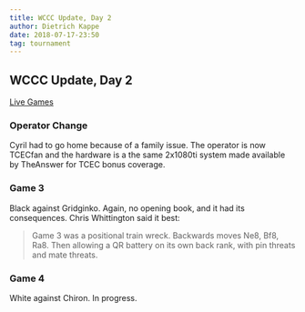 ```yaml
---
title: WCCC Update, Day 2
author: Dietrich Kappe
date: 2018-07-17-23:50
tag: tournament
---
```

## WCCC Update, Day 2

[Live Games](http://view.livechesscloud.com/7c104c94-c119-441e-a444-b0f22a1880d0)

### Operator Change

Cyril had to go home because of a family issue. The operator is now TCECfan and the hardware is a the same 2x1080ti system made
available by TheAnswer for TCEC bonus coverage.

<!--more-->

### Game 3

Black against Gridginko. Again, no opening book, and it had its consequences. Chris Whittington said it best:

> Game 3 was a positional train wreck. Backwards moves Ne8, Bf8, Ra8. Then allowing a QR battery on its own back rank, with pin threats and mate threats.

### Game 4

White against Chiron. In progress.
